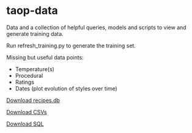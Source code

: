 # taop-data
Data and a collection of helpful queries, models and scripts to view and generate training data.

Run refresh_training.py to generate the training set.

Missing but useful data points:
* Temperature(s)
* Procedural
* Ratings
* Dates (plot evolution of styles over time)

[Download recipes.db](https://drive.google.com/file/d/1nRoN_vn7Nnjykh5hNQrKPqU-JDBHeFU2/view?usp=sharing)


[Download CSVs](https://drive.google.com/open?id=1HdmNgk7Ehk8ZSul3PMSO_H33le_iP2mW)


[Download SQL](https://drive.google.com/open?id=1jlGuaQ45VrxNA9KK43hDN_oGJwJg0J19)